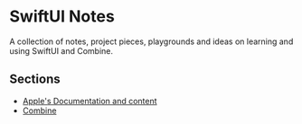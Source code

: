 # SwiftUI Notes

A collection of notes, project pieces, playgrounds and ideas on learning and using SwiftUI and Combine.

## Sections

- [Apple's Documentation and content](apple/)
- [Combine](combine/)
